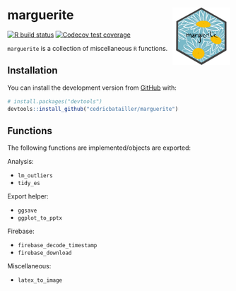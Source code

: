 
<!-- README.md is generated from README.Rmd. Please edit that file -->

# marguerite <img src='man/figures/logo.png' align="right" height="130" />

<!-- badges: start -->

[![R build
status](https://github.com/cedricbatailler/marguerite/workflows/R-CMD-check/badge.svg)](https://github.com/cedricbatailler/marguerite/actions)
[![Codecov test
coverage](https://codecov.io/gh/cedricbatailler/marguerite/branch/main/graph/badge.svg)](https://codecov.io/gh/cedricbatailler/marguerite?branch=master)
<!-- badges: end -->

`marguerite` is a collection of miscellaneous `R` functions.

## Installation

You can install the development version from
[GitHub](https://github.com/) with:

``` r
# install.packages("devtools")
devtools::install_github("cedricbatailler/marguerite")
```

## Functions

The following functions are implemented/objects are exported:

Analysis:

-   `lm_outliers`
-   `tidy_es`

Export helper:

-   `ggsave`
-   `ggplot_to_pptx`

Firebase:

-   `firebase_decode_timestamp`
-   `firebase_download`


Miscellaneous:

-   `latex_to_image`
